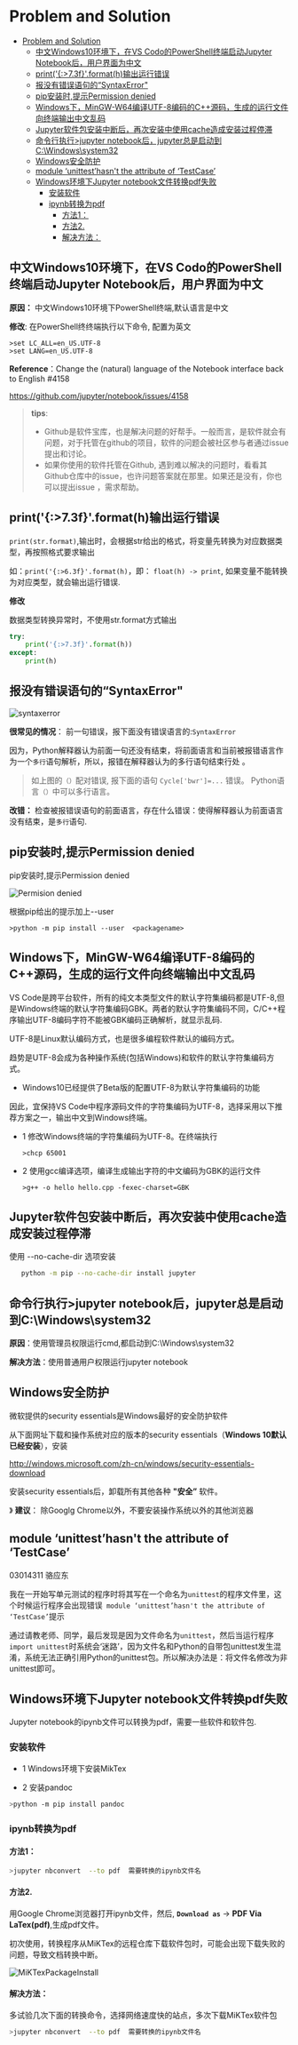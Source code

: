 
# Problem and Solution
<!-- TOC -->

- [Problem and Solution](#problem-and-solution)
    - [中文Windows10环境下，在VS Codo的PowerShell终端启动Jupyter Notebook后，用户界面为中文](#中文windows10环境下在vs-codo的powershell终端启动jupyter-notebook后用户界面为中文)
    - [print('{:>7.3f}'.format(h)输出运行错误](#print73fformath输出运行错误)
    - [报没有错误语句的“SyntaxError"](#报没有错误语句的syntaxerror)
    - [pip安装时,提示Permission denied](#pip安装时提示permission-denied)
    - [Windows下，MinGW-W64编译UTF-8编码的C++源码，生成的运行文件向终端输出中文乱码](#windows下mingw-w64编译utf-8编码的c源码生成的运行文件向终端输出中文乱码)
    - [Jupyter软件包安装中断后，再次安装中使用cache造成安装过程停滞](#jupyter软件包安装中断后再次安装中使用cache造成安装过程停滞)
    - [命令行执行>jupyter notebook后，jupyter总是启动到C:\Windows\system32](#命令行执行jupyter-notebook后jupyter总是启动到c\windows\system32)
    - [Windows安全防护](#windows安全防护)
    - [module ‘unittest’hasn't the attribute of ‘TestCase’](#module-unittesthasnt-the-attribute-of-testcase)
    - [Windows环境下Jupyter notebook文件转换pdf失败](#windows环境下jupyter-notebook文件转换pdf失败)
        - [安装软件](#安装软件)
        - [ipynb转换为pdf](#ipynb转换为pdf)
            - [方法1：](#方法1)
            - [方法2.](#方法2)
            - [解决方法：](#解决方法)

<!-- /TOC -->

## 中文Windows10环境下，在VS Codo的PowerShell终端启动Jupyter Notebook后，用户界面为中文

**原因：** 中文Windows10环境下PowerShell终端,默认语言是中文

**修改**: 在PowerShell终终端执行以下命令, 配置为英文

```
>set LC_ALL=en_US.UTF-8
>set LANG=en_US.UTF-8
```

**Reference**：Change the (natural) language of the Notebook interface back to English #4158

https://github.com/jupyter/notebook/issues/4158

>**tips**: 
>* Github是软件宝库，也是解决问题的好帮手。一般而言，是软件就会有问题，对于托管在github的项目，软件的问题会被社区参与者通过issue提出和讨论。
>* 如果你使用的软件托管在Github, 遇到难以解决的问题时，看看其Github仓库中的issue，也许问题答案就在那里。如果还是没有，你也可以提出issue ，需求帮助。

##  print('{:>7.3f}'.format(h)输出运行错误

`print(str.format)`,输出时，会根据str给出的格式，将变量先转换为对应数据类型，再按照格式要求输出

如：`print('{:>6.3f}'.format(h)`，即： `float(h) -> print`, 如果变量不能转换为对应类型，就会输出运行错误.

**修改**

 数据类型转换异常时，不使用str.format方式输出

```python
try:
    print('{:>7.3f}'.format(h))
except:
    print(h)
```

## 报没有错误语句的“SyntaxError"

![syntaxerror](./img/syntaxerror.jpg)

**很常见的情况**： 前一句错误，报下面没有错误语言的:`SyntaxError`

因为，Python解释器认为前面一句还没有结束，将前面语言和当前被报错语言作为一个`多行`语句解析，所以，报错在解释器认为的多行语句结束行处 。

>如上图的`（）`配对错误, 报下面的语句 ```Cycle['bwr']=...``` 错误。 Python语言`（）`中可以多行语言。

**改错：** 检查被报错误语句的前面语言，存在什么错误：使得解释器认为前面语言没有结束，是`多行`语句.  

## pip安装时,提示Permission denied

pip安装时,提示Permission denied

![Permision denied](./img/pipuser.jpg)

根据pip给出的提示加上--user

    >python -m pip install --user  <packagename>

## Windows下，MinGW-W64编译UTF-8编码的C++源码，生成的运行文件向终端输出中文乱码

VS Code是跨平台软件，所有的纯文本类型文件的默认字符集编码都是UTF-8,但是Windows终端的默认字符集编码GBK。两者的默认字符集编码不同，C/C++程序输出UTF-8编码字符不能被GBK编码正确解析，就显示乱码.

UTF-8是Linux默认编码方式，也是很多编程软件默认的编码方式。

趋势是UTF-8会成为各种操作系统(包括Windows)和软件的默认字符集编码方式。

* Windows10已经提供了Beta版的配置UTF-8为默认字符集编码的功能

因此，宜保持VS Code中程序源码文件的字符集编码为UTF-8，选择采用以下推荐方案之一，输出中文到Windows终端。

* 1 修改Windows终端的字符集编码为UTF-8。在终端执行

      >chcp 65001

* 2 使用gcc编译选项，编译生成输出字符的中文编码为GBK的运行文件

      >g++ -o hello hello.cpp -fexec-charset=GBK

## Jupyter软件包安装中断后，再次安装中使用cache造成安装过程停滞

使用 --no-cache-dir 选项安装

```bash
   python -m pip --no-cache-dir install jupyter
```   

##  命令行执行>jupyter notebook后，jupyter总是启动到C:\Windows\system32

**原因**：使用管理员权限运行cmd,都启动到C:\Windows\system32

**解决方法**：使用普通用户权限运行jupyter notebook

## Windows安全防护

微软提供的security essentials是Windows最好的安全防护软件
  
从下面网址下载和操作系统对应的版本的security essentials（**Windows 10默认已经安装**），安装

http://windows.microsoft.com/zh-cn/windows/security-essentials-download
      
安装security essentials后，卸载所有其他各种 **"安全”** 软件。

》 **建议**： 除Googlg Chrome以外，不要安装操作系统以外的其他浏览器
   
## module ‘unittest’hasn't the attribute of ‘TestCase’

03014311 骆应东

我在一开始写单元测试的程序时将其写在一个命名为`unittest`的程序文件里，这个时候运行程序会出现错误` module ‘unittest’hasn't the attribute of ‘TestCase’`提示

通过请教老师、同学，最后发现是因为文件命名为`unittest`，然后当运行程序`import unittest`时系统会‘迷路’，因为文件名和Python的自带包unittest发生混淆，系统无法正确引用Python的unittest包。所以解决办法是：将文件名修改为非unittest即可。

## Windows环境下Jupyter notebook文件转换pdf失败

Jupyter notebook的ipynb文件可以转换为pdf，需要一些软件和软件包.

### 安装软件

* 1 Windows环境下安装MikTex

* 2 安装pandoc

```bash
>python -m pip install pandoc
```

### ipynb转换为pdf

#### 方法1：

```bash
>jupyter nbconvert  --to pdf  需要转换的ipynb文件名
```

#### 方法2. 

用Google Chrome浏览器打开ipynb文件，然后, **`Download as`** -> **PDF Via LaTex(pdf)**,生成pdf文件。

 初次使用，转换程序从MiKTex的远程仓库下载软件包时，可能会出现下载失败的问题，导致文档转换中断。

![MiKTexPackageInstall](./img/MiKTex-package-install.jpg)

#### 解决方法：

多试验几次下面的转换命令，选择网络速度快的站点，多次下载MiKTex软件包

```bash   
>jupyter nbconvert  --to pdf  需要转换的ipynb文件名
```






